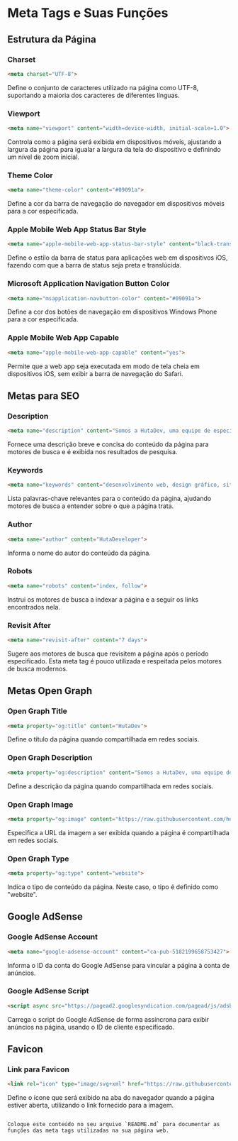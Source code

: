 # Meta Tags e Suas Funções

## Estrutura da Página

### Charset
```html
<meta charset="UTF-8">
```
Define o conjunto de caracteres utilizado na página como UTF-8, suportando a maioria dos caracteres de diferentes línguas.

### Viewport
```html
<meta name="viewport" content="width=device-width, initial-scale=1.0">
```
Controla como a página será exibida em dispositivos móveis, ajustando a largura da página para igualar a largura da tela do dispositivo e definindo um nível de zoom inicial.

### Theme Color
```html
<meta name="theme-color" content="#09091a">
```
Define a cor da barra de navegação do navegador em dispositivos móveis para a cor especificada.

### Apple Mobile Web App Status Bar Style
```html
<meta name="apple-mobile-web-app-status-bar-style" content="black-translucent">
```
Define o estilo da barra de status para aplicações web em dispositivos iOS, fazendo com que a barra de status seja preta e translúcida.

### Microsoft Application Navigation Button Color
```html
<meta name="msapplication-navbutton-color" content="#09091a">
```
Define a cor dos botões de navegação em dispositivos Windows Phone para a cor especificada.

### Apple Mobile Web App Capable
```html
<meta name="apple-mobile-web-app-capable" content="yes">
```
Permite que a web app seja executada em modo de tela cheia em dispositivos iOS, sem exibir a barra de navegação do Safari.

## Metas para SEO

### Description
```html
<meta name="description" content="Somos a HutaDev, uma equipe de especialistas apaixonados por tecnologia e design gráfico, dedicados a transformar a interação entre pessoas e o mundo digital. Criamos sites modernos e responsivos, além de design gráfico impactante. Em nosso site, você encontra uma seleção de programas para PC, sistemas operacionais e aplicativos android mais usados, prontos para download. Também elaboramos currículos profissionais personalizados, garantindo que você se destaque no mercado. Na HutaDev, tudo é pensado para atender às suas necessidades específicas e garantir uma presença online atraente e eficiente.">
```
Fornece uma descrição breve e concisa do conteúdo da página para motores de busca e é exibida nos resultados de pesquisa.

### Keywords
```html
<meta name="keywords" content="desenvolvimento web, design gráfico, sites responsivos, tecnologia, download de programas, aplicativos Android, sistemas operacionais, currículos profissionais, presença online, HutaDev, especialistas em tecnologia, design moderno, interação digital, serviços personalizados, mercado de trabalho, soluções digitais, especialistas em design, tecnologia e design, experiência online, eficiência digital">
```
Lista palavras-chave relevantes para o conteúdo da página, ajudando motores de busca a entender sobre o que a página trata.

### Author
```html
<meta name="author" content="HutaDeveloper">
```
Informa o nome do autor do conteúdo da página.

### Robots
```html
<meta name="robots" content="index, follow">
```
Instrui os motores de busca a indexar a página e a seguir os links encontrados nela.

### Revisit After
```html
<meta name="revisit-after" content="7 days">
```
Sugere aos motores de busca que revisitem a página após o período especificado. Esta meta tag é pouco utilizada e respeitada pelos motores de busca modernos.

## Metas Open Graph

### Open Graph Title
```html
<meta property="og:title" content="HutaDev">
```
Define o título da página quando compartilhada em redes sociais.

### Open Graph Description
```html
<meta property="og:description" content="Somos a HutaDev, uma equipe de especialistas apaixonados por tecnologia e design gráfico, dedicados a transformar a interação entre pessoas e o mundo digital. Criamos sites modernos e responsivos, além de design gráfico impactante. Em nosso site, você encontra uma seleção de programas para PC, sistemas operacionais e aplicativos android mais usados, prontos para download. Também elaboramos currículos profissionais personalizados, garantindo que você se destaque no mercado. Na HutaDev, tudo é pensado para atender às suas necessidades específicas e garantir uma presença online atraente e eficiente.">
```
Define a descrição da página quando compartilhada em redes sociais.

### Open Graph Image
```html
<meta property="og:image" content="https://raw.githubusercontent.com/heliocarlitos/Imagens-da-HutaDev/main/Imagens%20Globais/HutaDeveloper.webp">
```
Especifica a URL da imagem a ser exibida quando a página é compartilhada em redes sociais.

### Open Graph Type
```html
<meta property="og:type" content="website">
```
Indica o tipo de conteúdo da página. Neste caso, o tipo é definido como "website".

## Google AdSense

### Google AdSense Account
```html
<meta name="google-adsense-account" content="ca-pub-5182199658753427">
```
Informa o ID da conta do Google AdSense para vincular a página à conta de anúncios.

### Google AdSense Script
```html
<script async src="https://pagead2.googlesyndication.com/pagead/js/adsbygoogle.js?client=ca-pub-5182199658753427" crossorigin="anonymous"></script>
```
Carrega o script do Google AdSense de forma assíncrona para exibir anúncios na página, usando o ID de cliente especificado.

## Favicon

### Link para Favicon
```html
<link rel="icon" type="image/svg+xml" href="https://raw.githubusercontent.com/heliocarlitos/Imagens-da-HutaDev/main/Logos/Nossos%20Logos/huta_developer_logo.webp">
```
Define o ícone que será exibido na aba do navegador quando a página estiver aberta, utilizando o link fornecido para a imagem.
```

Coloque este conteúdo no seu arquivo `README.md` para documentar as funções das meta tags utilizadas na sua página web.